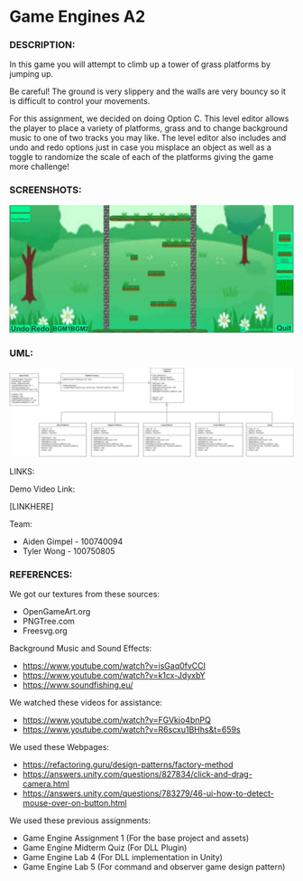 # Game Engines A2

### DESCRIPTION:	
In this game you will attempt to climb up a tower of grass platforms by jumping up.

Be careful! The ground is very slippery and the walls are very bouncy so it is difficult to control your movements.

For this assignment, we decided on doing Option C. This level editor allows the player to place a variety of platforms, grass and to change background music to one of two tracks you may like. The level editor also includes and undo and redo options just in case you misplace an object as well as a toggle to randomize the scale of each of the platforms giving the game more challenge!

### SCREENSHOTS:
![](images/screenshot.png)

### UML:
![](https://github.com/Aideng666/GameEnginesAssignment1/blob/Assignment2/images/A2%20UML.png)

LINKS:

Demo Video Link:

[LINKHERE]

Team:
- Aiden Gimpel - 100740094
- Tyler Wong - 100750805


### REFERENCES:
We got our textures from these sources:

- OpenGameArt.org
- PNGTree.com
- Freesvg.org

Background Music and Sound Effects:

- https://www.youtube.com/watch?v=isGaq0fvCCI
- https://www.youtube.com/watch?v=k1cx-JdyxbY
- https://www.soundfishing.eu/

We watched these videos for assistance:

- https://www.youtube.com/watch?v=FGVkio4bnPQ
- https://www.youtube.com/watch?v=R6scxu1BHhs&t=659s

We used these Webpages:

- https://refactoring.guru/design-patterns/factory-method
- https://answers.unity.com/questions/827834/click-and-drag-camera.html
- https://answers.unity.com/questions/783279/46-ui-how-to-detect-mouse-over-on-button.html

We used these previous assignments: 

- Game Engine Assignment 1 (For the base project and assets)
- Game Engine Midterm Quiz (For DLL Plugin)
- Game Engine Lab 4 (For DLL implementation in Unity)
- Game Engine Lab 5 (For command and observer game design pattern)
